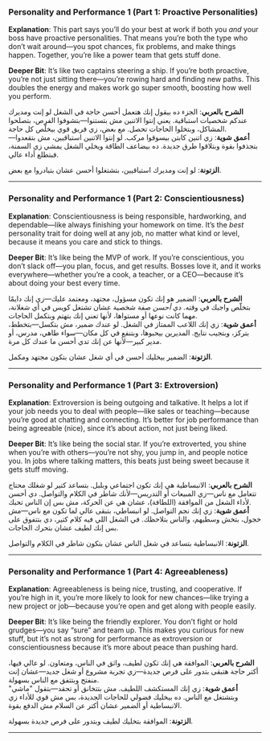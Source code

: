 
### Personality and Performance 1 (Part 1: Proactive Personalities)
**Explanation**: This part says you’ll do your best at work if both you *and* your boss have proactive personalities. That means you’re both the type who don’t wait around—you spot chances, fix problems, and make things happen. Together, you’re like a power team that gets stuff done.

**Deeper Bit**: It’s like two captains steering a ship. If you’re both proactive, you’re not just sitting there—you’re rowing hard and finding new paths. This doubles the energy and makes work go super smooth, boosting how well you perform.

**الشرح بالعربي**: الجزء ده بيقول إنك هتعمل أحسن حاجة في الشغل لو إنت ومديرك عندكم شخصيات استباقية. يعني إنتوا الاتنين مش بتستنوا—بتشوفوا الفرص، بتصلحوا المشاكل، وبتخلوا الحاجات تحصل. مع بعض، زي فريق قوي بيخلّص كل حاجة.  
**أعمق شوية**: زي اتنين كابتن بيسوقوا مركب. لو إنتوا الاتنين استباقيين، مش بتقعدوا—بتجذفوا بقوة وبتلاقوا طرق جديدة. ده بيضاعف الطاقة ويخلي الشغل يمشي زي السمنة، فبتطلع أداء عالي.

**الزتونة**: لو إنت ومديرك استباقيين، بتشتغلوا أحسن عشان بتبادروا مع بعض.

---

### Personality and Performance 1 (Part 2: Conscientiousness)
**Explanation**: Conscientiousness is being responsible, hardworking, and dependable—like always finishing your homework on time. It’s the *best* personality trait for doing well at any job, no matter what kind or level, because it means you care and stick to things.

**Deeper Bit**: It’s like being the MVP of work. If you’re conscientious, you don’t slack off—you plan, focus, and get results. Bosses love it, and it works everywhere—whether you’re a cook, a teacher, or a CEO—because it’s about doing your best every time.

**الشرح بالعربي**: الضمير هو إنك تكون مسؤول، مجتهد، ومعتمد عليك—زي إنك دايمًا بتخلّص واجبك في وقته. دي *أحسن* صفة شخصية عشان تشتغل كويس في أي شغلانة، مهما كانت نوعها أو مستواها، لأنها تعني إنك بتهتم وبتكمل الحاجات.  
**أعمق شوية**: زي إنك اللاعب الممتاز في الشغل. لو عندك ضمير، مش بتكسل—بتخطط، بتركز، وبتجيب نتايج. المديرين بيحبوها، وبتنفع في كل مكان—سواء طاهي، مدرس، أو مدير كبير—لأنها عن إنك تدي أحسن ما عندك كل مرة.

**الزتونة**: الضمير بيخليك أحسن في أي شغل عشان بتكون مجتهد ومكمل.

---

### Personality and Performance 1 (Part 3: Extroversion)
**Explanation**: Extroversion is being outgoing and talkative. It helps a lot if your job needs you to deal with people—like sales or teaching—because you’re good at chatting and connecting. It’s better for job performance than being agreeable (nice), since it’s about action, not just being liked.

**Deeper Bit**: It’s like being the social star. If you’re extroverted, you shine when you’re with others—you’re not shy, you jump in, and people notice you. In jobs where talking matters, this beats just being sweet because it gets stuff moving.

**الشرح بالعربي**: الانبساطية هي إنك تكون اجتماعي وبلبل. بتساعد كتير لو شغلك محتاج تتعامل مع ناس—زي المبيعات أو التدريس—لأنك شاطر في الكلام والتواصل. دي أحسن لأداء الشغل من الموافقة (اللطافة)، عشان هي عن الحركة، مش بس إن الناس تحبك.  
**أعمق شوية**: زي إنك نجم التواصل. لو انبساطي، بتبقى عالي لما تكون مع ناس—مش خجول، بتخش وسطيهم، والناس بتلاحظك. في الشغل اللي فيه كلام كتير، دي بتتفوق على بس إنك لطيف عشان بتحرك الحاجات.

**الزتونة**: الانبساطية بتساعد في شغل الناس عشان بتكون شاطر في الكلام والتواصل.

---

### Personality and Performance 1 (Part 4: Agreeableness)
**Explanation**: Agreeableness is being nice, trusting, and cooperative. If you’re high in it, you’re more likely to look for new chances—like trying a new project or job—because you’re open and get along with people easily.

**Deeper Bit**: It’s like being the friendly explorer. You don’t fight or hold grudges—you say “sure” and team up. This makes you curious for new stuff, but it’s not as strong for performance as extroversion or conscientiousness because it’s more about peace than pushing hard.

**الشرح بالعربي**: الموافقة هي إنك تكون لطيف، واثق في الناس، ومتعاون. لو عالي فيها، أكتر حاجة هتبقى بتدور على فرص جديدة—زي تجربة مشروع أو شغل جديد—عشان إنت منفتح وبتتفق مع الناس بسهولة.  
**أعمق شوية**: زي إنك المستكشف اللطيف. مش بتتخانق أو تحقد—بتقول "ماشي" وبتشتغل مع الناس. ده بيخليك فضولي للحاجات الجديدة، بس مش قوي للأداء زي الانبساطية أو الضمير عشان أكتر عن السلام مش الدفع بقوة.

**الزتونة**: الموافقة بتخليك لطيف وبتدور على فرص جديدة بسهولة.

---
